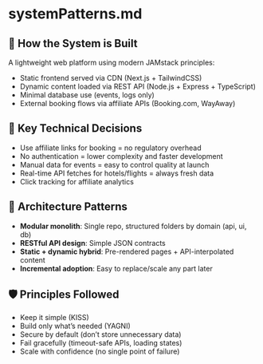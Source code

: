 # systemPatterns.md

## 🧠 How the System is Built
A lightweight web platform using modern JAMstack principles:
- Static frontend served via CDN (Next.js + TailwindCSS)
- Dynamic content loaded via REST API (Node.js + Express + TypeScript)
- Minimal database use (events, logs only)
- External booking flows via affiliate APIs (Booking.com, WayAway)

## 🧱 Key Technical Decisions
- Use affiliate links for booking = no regulatory overhead
- No authentication = lower complexity and faster development
- Manual data for events = easy to control quality at launch
- Real-time API fetches for hotels/flights = always fresh data
- Click tracking for affiliate analytics

## 🧰 Architecture Patterns
- **Modular monolith**: Single repo, structured folders by domain (api, ui, db)
- **RESTful API design**: Simple JSON contracts
- **Static + dynamic hybrid**: Pre-rendered pages + API-interpolated content
- **Incremental adoption**: Easy to replace/scale any part later

## 🛡️ Principles Followed
- Keep it simple (KISS)
- Build only what’s needed (YAGNI)
- Secure by default (don’t store unnecessary data)
- Fail gracefully (timeout-safe APIs, loading states)
- Scale with confidence (no single point of failure)

